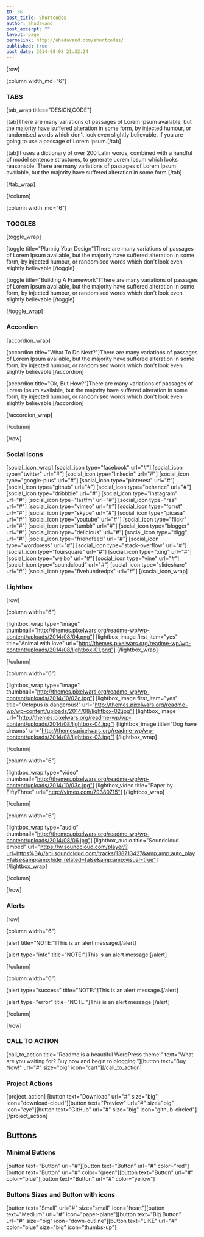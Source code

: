 ```yaml
---
ID: 36
post_title: Shortcodes
author: ahadavand
post_excerpt: ""
layout: page
permalink: http://ahadavand.com/shortcodes/
published: true
post_date: 2014-08-08 21:32:24
---
```

[row]

[column width_md="6"]
<h3>TABS</h3>
[tab_wrap titles="DESIGN,CODE"]

[tab]There are many variations of passages of Lorem Ipsum available, but the majority have suffered alteration in some form, by injected humour, or randomised words which don't look even slightly believable. If you are going to use a passage of Lorem Ipsum.[/tab]

[tab]It uses a dictionary of over 200 Latin words, combined with a handful of model sentence structures, to generate Lorem Ipsum which looks reasonable. There are many variations of passages of Lorem Ipsum available, but the majority have suffered alteration in some form.[/tab]

[/tab_wrap]

[/column]

[column width_md="6"]
<h3>TOGGLES</h3>
[toggle_wrap]

[toggle title="Plannig Your Design"]There are many variations of passages of Lorem Ipsum available, but the majority have suffered alteration in some form, by injected humour, or randomised words which don't look even slightly believable.[/toggle]

[toggle title="Building A Framework"]There are many variations of passages of Lorem Ipsum available, but the majority have suffered alteration in some form, by injected humour, or randomised words which don't look even slightly believable.[/toggle]

[/toggle_wrap]
<h3>Accordion</h3>
[accordion_wrap]

[accordion title="What To Do Next?"]There are many variations of passages of Lorem Ipsum available, but the majority have suffered alteration in some form, by injected humour, or randomised words which don't look even slightly believable.[/accordion]

[accordion title="Ok, But How?"]There are many variations of passages of Lorem Ipsum available, but the majority have suffered alteration in some form, by injected humour, or randomised words which don't look even slightly believable.[/accordion]

[/accordion_wrap]

[/column]

[/row]
<h3>Social Icons</h3>
[social_icon_wrap]
[social_icon type="facebook" url="#"]
[social_icon type="twitter" url="#"]
[social_icon type="linkedin" url="#"]
[social_icon type="google-plus" url="#"]
[social_icon type="pinterest" url="#"]
[social_icon type="github" url="#"]
[social_icon type="behance" url="#"]
[social_icon type="dribbble" url="#"]
[social_icon type="instagram" url="#"]
[social_icon type="lastfm" url="#"]
[social_icon type="rss" url="#"]
[social_icon type="vimeo" url="#"]
[social_icon type="forrst" url="#"]
[social_icon type="skype" url="#"]
[social_icon type="picasa" url="#"]
[social_icon type="youtube" url="#"]
[social_icon type="flickr" url="#"]
[social_icon type="tumblr" url="#"]
[social_icon type="blogger" url="#"]
[social_icon type="delicious" url="#"]
[social_icon type="digg" url="#"]
[social_icon type="friendfeed" url="#"]
[social_icon type="wordpress" url="#"]
[social_icon type="stack-overflow" url="#"]
[social_icon type="foursquare" url="#"]
[social_icon type="xing" url="#"]
[social_icon type="weibo" url="#"]
[social_icon type="vine" url="#"]
[social_icon type="soundcloud" url="#"]
[social_icon type="slideshare" url="#"]
[social_icon type="fivehundredpx" url="#"]
[/social_icon_wrap]
<h3>Lightbox</h3>
[row]

[column width="6"]

[lightbox_wrap type="image" thumbnail="http://themes.pixelwars.org/readme-wp/wp-content/uploads/2014/08/04.png"]
[lightbox_image first_item="yes" title="Animal with love" url="http://themes.pixelwars.org/readme-wp/wp-content/uploads/2014/08/lightbox-01.png"]
[/lightbox_wrap]

[/column]

[column width="6"]

[lightbox_wrap type="image" thumbnail="http://themes.pixelwars.org/readme-wp/wp-content/uploads/2014/10/02c.jpg"]
[lightbox_image first_item="yes" title="Octopus is dangerous!" url="http://themes.pixelwars.org/readme-wp/wp-content/uploads/2014/08/lightbox-02.jpg"]
[lightbox_image url="http://themes.pixelwars.org/readme-wp/wp-content/uploads/2014/08/lightbox-04.jpg"]
[lightbox_image title="Dog have dreams" url="http://themes.pixelwars.org/readme-wp/wp-content/uploads/2014/08/lightbox-03.jpg"]
[/lightbox_wrap]

[/column]

[column width="6"]

[lightbox_wrap type="video" thumbnail="http://themes.pixelwars.org/readme-wp/wp-content/uploads/2014/10/03c.jpg"]
[lightbox_video title="Paper by FiftyThree" url="http://vimeo.com/79380715"]
[/lightbox_wrap]

[/column]

[column width="6"]

[lightbox_wrap type="audio" thumbnail="http://themes.pixelwars.org/readme-wp/wp-content/uploads/2014/08/06.jpg"]
[lightbox_audio title="Soundcloud embed" url="https://w.soundcloud.com/player/?url=https%3A//api.soundcloud.com/tracks/138713427&amp;amp;auto_play=false&amp;amp;hide_related=false&amp;amp;visual=true"]
[/lightbox_wrap]

[/column]

[/row]
<h3>Alerts</h3>
[row]

[column width="6"]

[alert title="NOTE:"]This is an alert message.[/alert]

[alert type="info" title="NOTE:"]This is an alert message.[/alert]

[/column]

[column width="6"]

[alert type="success" title="NOTE:"]This is an alert message.[/alert]

[alert type="error" title="NOTE:"]This is an alert message.[/alert]

[/column]

[/row]
<h3>CALL TO ACTION</h3>
[call_to_action title="Readme is a beautiful WordPress theme!" text="What are you waiting for? Buy now and begin to blogging."][button text="Buy Now!" url="#" size="big" icon="cart"][/call_to_action]
<h3>Project Actions</h3>
[project_action]
[button text="Download" url="#" size="big" icon="download-cloud"][button text="Preview" url="#" size="big" icon="eye"][button text="GitHub" url="#" size="big" icon="github-circled"]
[/project_action]
<h2>Buttons</h2>
<div class="show-buttons">
<h3>Minimal Buttons</h3>
[button text="Button" url="#"][button text="Button" url="#" color="red"][button text="Button" url="#" color="green"][button text="Button" url="#" color="blue"][button text="Button" url="#" color="yellow"]

</div>
<div class="show-buttons">
<h3>Buttons Sizes and Button with icons</h3>
[button text="Small" url="#" size="small" icon="heart"][button text="Medium" url="#" icon="paper-plane"][button text="Big Button" url="#" size="big" icon="down-outline"][button text="LIKE" url="#" color="blue" size="big" icon="thumbs-up"]

</div>